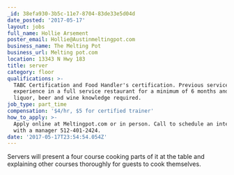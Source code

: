 ```yaml
---
_id: 38efa930-3b5c-11e7-8704-83de33e5d04d
date_posted: '2017-05-17'
layout: jobs
full_name: Hollie Arsement
poster_email: Hollie@Austinmeltingpot.com
business_name: The Melting Pot
business_url: Melting pot.com
location: 13343 N Hwy 183
title: server
category: floor
qualifications: >-
  TABC Certification and Food Handler's certification. Previous service
  experience in a full service restaurant for a minimum of 6 months and basic
  liquor, beer and wine knowledge required.
job_type: part_time
compensation: '$4/hr, $5 for certified trainer'
how_to_apply: >-
  Apply online at Meltingpot.com or in person. Call to schedule an interview
  with a manager 512-401-2424.
date: '2017-05-17T23:54:54.054Z'
---
```

Servers will present a four course cooking parts of it at the table and explaining other courses thoroughly for guests to cook themselves.
